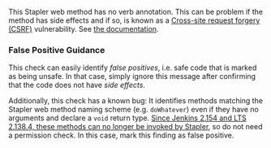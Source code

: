 This Stapler web method has no verb annotation. This can be problem if the method has side effects and if so, is known as a [Cross-site request forgery (CSRF)](https://owasp.org/www-community/attacks/csrf) vulnerability. See [the documentation](https://www.jenkins.io/doc/developer/security/form-validation/).

### False Positive Guidance

This check can easily identify _false positives_, i.e. safe code that is marked as being unsafe. In that case, simply ignore this message after confirming that the code does not have _side effects_.

<!-- TODO More details what is 'anything sensitive' -->

<!-- TODO Explain relation to the 'missing permission check' -->

Additionally, this check has a known bug: It identifies methods matching the Stapler web method naming scheme (e.g. `doWhatever`) even if they have no arguments and declare a `void` return type. [Since Jenkins 2.154 and LTS 2.138.4, these methods can no longer be invoked by Stapler](https://www.jenkins.io/doc/developer/handling-requests/actions/), so do not need a permission check. In this case, mark this finding as false positive.
